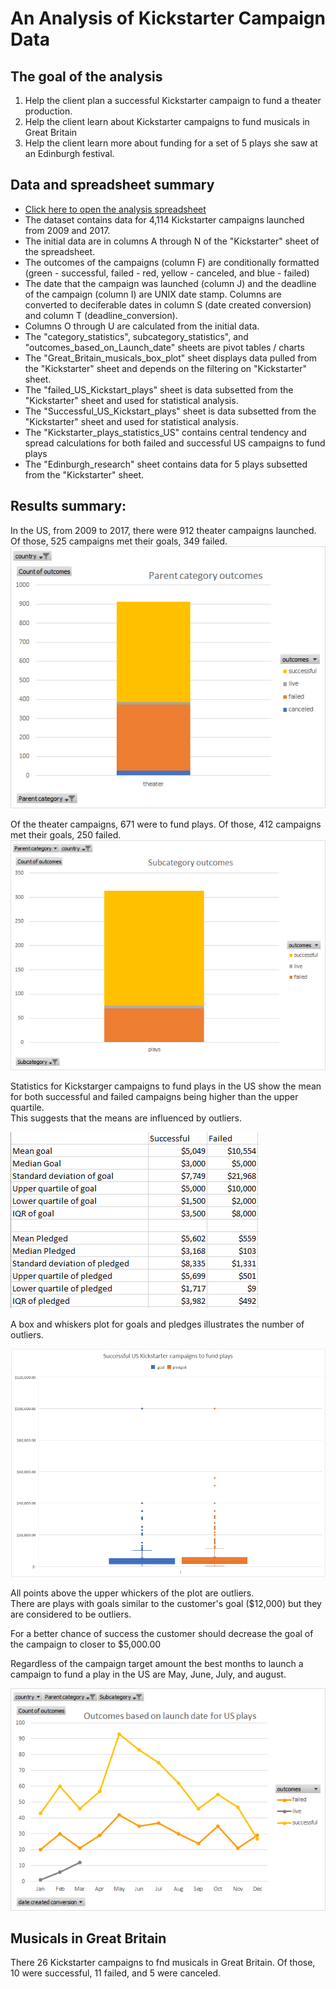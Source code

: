 # An Analysis of Kickstarter Campaign Data

## The goal of the analysis  
1.  Help the client plan a successful Kickstarter campaign to fund a theater production. 
2.  Help the client learn about Kickstarter campaigns to fund musicals in Great Britain
3.  Help the client learn more about funding for a set of 5 plays she saw at an Edinburgh festival.  

## Data and spreadsheet summary  
- [Click here to open the analysis spreadsheet](data-1-1-3-StarterBook_analysis.xlsx)
- The dataset contains data for 4,114 Kickstarter campaigns launched from 2009 and 2017.  
- The initial data are in columns A through N of the "Kickstarter" sheet of the spreadsheet.  
- The outcomes of the campaigns (column F) are conditionally formatted (green - successful, failed - red, yellow - canceled, and blue - failed)  
- The date that the campaign was launched (column J) and the deadline of the campaign (column I) are UNIX date stamp.  Columns are converted to deciferable dates in column S (date created conversion) and column T (deadline_conversion).  
- Columns O through U are calculated from the initial data.  
- The "category_statistics", subcategory_statistics", and "outcomes_based_on_Launch_date" sheets are pivot tables / charts  
- The "Great_Britain_musicals_box_plot" sheet displays data pulled from the "Kickstarter" sheet and depends on the filtering on "Kickstarter" sheet.  
- The "failed_US_Kickstart_plays" sheet is data subsetted from the "Kickstarter" sheet and used for statistical analysis.  
- The "Successful_US_Kickstart_plays" sheet is data subsetted from the "Kickstarter" sheet and used for statistical analysis.  
- The "Kickstarter_plays_statistics_US" contains central tendency and spread calculations for both failed and successful US campaigns to fund plays  
- The "Edinburgh_research" sheet contains data for 5 plays subsetted from the "Kickstarter" sheet.  

## Results summary:  
In the US, from 2009 to 2017, there were 912 theater campaigns launched.  Of those, 525 campaigns met their goals, 349 failed.  
![](Parent_category_outcomes_theater_only.png)  
  
Of the theater campaigns, 671 were to fund plays.  Of those, 412 campaigns met their goals, 250 failed.  
![](Subcategory_outcomes_plays_only.png)  
  
Statistics for Kickstarger campaigns to fund plays in the US show the mean for both successful and failed campaigns being higher than the upper quartile.  
This suggests that the means are influenced by outliers.  
  
![text](US_Kickstart_Campaigns_plays_statistics.PNG)  
  
A box and whiskers plot for goals and pledges illustrates the number of outliers.  
  
![](US_plays_goal_pledged_box_plot_full_range.png)  
  
All points above the upper whickers of the plot are outliers.    
There are plays with goals similar to the customer's goal ($12,000) but they are considered to be outliers.  
  
For a better chance of success the customer should decrease the goal of the campaign to closer to $5,000.00  
  
Regardless of the campaign target amount the best months to launch a campaign to fund a play in the US are May, June, July, and august.  
  
![](Outcomes_based_on_launch_date_plays_only.png)  
  
 ## Musicals in Great Britain  
   
 There 26 Kickstarter campaigns to fnd musicals in Great Britain.  Of those, 10 were successful, 11 failed, and 5 were canceled.  
   
 





